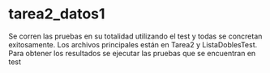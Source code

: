 # tarea2_datos1
 
Se corren las pruebas en su totalidad utilizando el test y todas se concretan exitosamente.
Los archivos principales están en Tarea2 y ListaDoblesTest.
Para obtener los resultados se ejecutar las pruebas que se encuentran en test
